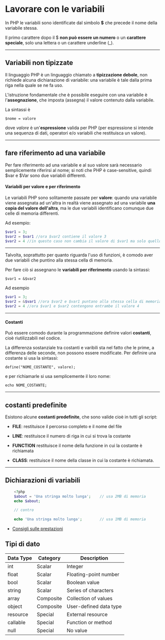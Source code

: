# **Lavorare con le variabili**

In PHP le variabili sono identificate dal simbolo **$** che precede il nome della variabile stessa. 

Il primo carattere dopo il $ **non può essere un numero** o un **carattere speciale**, solo una lettera o un carattere underline (_).

---

## Variabili non tipizzate

Il linguaggio PHP è un linguaggio chiamato a **tipizzazione debole**, non richiede alcuna dichiarazione di variabile: una variabile è tale dalla prima riga nella quale se ne fa uso.

L'istruzione fondamentale che è possibile eseguire con una variabile è l'**assegnazione**, che imposta (assegna) il valore contenuto dalla variabile. 

La sintassi è

`$nome = valore`

dove _valore_ è un'**espressione** valida per PHP (per espressione si intende una sequenza di dati, operatori e/o variabili che restituisca un valore). 

---

## fare riferimento ad una variabile

Per fare riferimento ad una variabile e al suo valore sarà necessario semplicemente riferirsi al nome; si noti che PHP è case-sensitive, quindi $var e $Var sono due variabili differenti. 

#### **Variabili per valore e per riferimento**

Le variabili PHP sono solitamente passate per **valore**:
quando una variabile viene assegnata ad un'altra in realtà viene assegnato ad una variabile **una copia del valore dell'altra**, ma le due variabili identificano comunque due celle di memoria differenti. 

Ad esempio:
```php
$var1 = 3;
$var2 = $var1 //ora $var2 contiene il valore 3
$var2 = 4 //in questo caso non cambia il valore di $var1 ma solo quello di $var2
```
---

Talvolta, soprattutto per quanto riguarda l'uso di funzioni, è comodo aver due variabili che puntino alla stessa cella di memoria. 

Per fare ciò si assegnano le **variabili per riferimento** usando la sintassi:

`$var1 = &$var2`

Ad esempio

```php
$var1 = 3;
$var2 = &$var1 //ora $var2 e $var1 puntano alla stessa cella di memoria
$var2 = 4 //ora $var1 e $var2 contengono entrambe il valore 4
```

---

#### **Costanti**

Può essere comodo durante la programmazione definire valori **costanti**, cioè riutilizzabili nel codice. 

La differenza sostanziale tra costanti e varibili sta nel fatto che le prime, a differenza delle seconde, non
possono essere modificate. 
Per definire una costante si usa la sintassi:

`define("NOME_COSTANTE", valore);`

e per richiamarle si usa semplicemente il loro nome:

`echo NOME_COSTANTE;`

---

## costanti predefinite

Esistono alcune **costanti predefinite**, che sono valide cioè in tutti gli script:


* __FILE__:
	restituisce il percorso completo e il nome del file 

* __LINE__:
	restituisce il numero di riga in cui si trova la costante  

* __FUNCTION__
	restituisce il nome della funzione in cui la costante è richiamata 

* __CLASS__:
	restituisce il nome della classe in cui la costante è richiamata.


---


## Dichiarazioni di variabili


```php
    <?php
    $about = 'Una stringa molto lunga';    // usa 2MB di memoria
    echo $about;
    
    // contro
    
    echo 'Una stringa molto lunga';        // usa 1MB di memoria
```



*   [Consigli sulle prestazioni](https://developers.google.com/speed/articles/optimizing-php)

## Tipi di dato

Data Type|Category|Description
---|---|---
int|Scalar|Integer
float|Scalar|Floating-point number
bool|Scalar|Boolean value
string|Scalar|Series of characters
array|Composite|Collection of values
object|Composite|User-defined data type
resource|Special|External resource
callable|Special|Function or method
null|Special|No value
